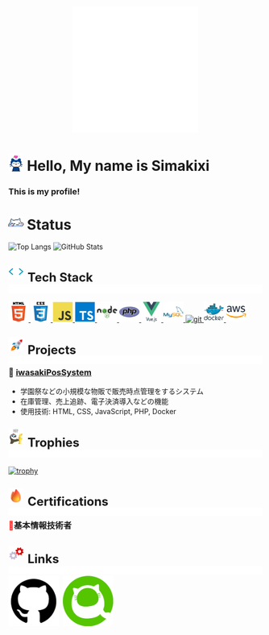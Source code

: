 <div align="center">
  <img src="images/Let&apos;sCODE.gif" width="250">
</div>

# <img src="images/Hello.gif" width="30"> Hello, My name is Simakixi
### This is my profile!

# <img src="images/猫タイピング.gif" width="30"> Status

![Top Langs](https://github-readme-stats.vercel.app/api/top-langs/?username=yourusername&layout=compact)
![GitHub Stats](https://github-readme-stats.vercel.app/api?username=yourusername&show_icons=true&theme=radical)

<div style="display: flex; align-items: center; gap: 8px;">
<img src="images/skills.gif" width="30">
<p style="font-size: 24px; margin-bottom: 0; font-weight: bold;">Tech Stack</p>
</div>
<img src="images/LINE.gif">
<p align="left">
  <a href="https://www.w3.org/html/" target="_blank" rel="noreferrer">
    <img src="https://raw.githubusercontent.com/devicons/devicon/master/icons/html5/html5-original-wordmark.svg" alt="html5" width="40" height="40"/>
  </a>
  <a href="https://www.w3schools.com/css/" target="_blank" rel="noreferrer">
    <img src="https://raw.githubusercontent.com/devicons/devicon/master/icons/css3/css3-original-wordmark.svg" alt="css3" width="40" height="40"/>
  </a>
  <a href="https://developer.mozilla.org/en-US/docs/Web/JavaScript" target="_blank" rel="noreferrer">
    <img src="https://raw.githubusercontent.com/devicons/devicon/master/icons/javascript/javascript-original.svg" alt="javascript" width="40" height="40"/>
  </a>
  <a href="https://www.typescriptlang.org/" target="_blank" rel="noreferrer">
    <img src="https://raw.githubusercontent.com/devicons/devicon/master/icons/typescript/typescript-original.svg" alt="typescript" width="40" height="40"/>
  </a>
  <a href="https://nodejs.org" target="_blank" rel="noreferrer">
    <img src="https://raw.githubusercontent.com/devicons/devicon/master/icons/nodejs/nodejs-original-wordmark.svg" alt="nodejs" width="40" height="40"/>
  </a>
  <a href="https://www.php.net" target="_blank" rel="noreferrer">
    <img src="https://raw.githubusercontent.com/devicons/devicon/master/icons/php/php-original.svg" alt="php" width="40" height="40"/>
  </a>
  <a href="https://vuejs.org/" target="_blank" rel="noreferrer">
    <img src="https://raw.githubusercontent.com/devicons/devicon/master/icons/vuejs/vuejs-original-wordmark.svg" alt="vuejs" width="40" height="40"/>
  </a>
  <a href="https://www.mysql.com/" target="_blank" rel="noreferrer">
    <img src="https://raw.githubusercontent.com/devicons/devicon/master/icons/mysql/mysql-original-wordmark.svg" alt="mysql" width="40" height="40"/>
  </a>
  <a href="https://git-scm.com/" target="_blank" rel="noreferrer">
    <img src="https://www.vectorlogo.zone/logos/git-scm/git-scm-icon.svg" alt="git" width="40" height="40"/>
  </a>
  <a href="https://www.docker.com/" target="_blank" rel="noreferrer">
    <img src="https://raw.githubusercontent.com/devicons/devicon/master/icons/docker/docker-original-wordmark.svg" alt="docker" width="40" height="40"/>
  </a>
  <a href="https://aws.amazon.com" target="_blank" rel="noreferrer">
    <img src="https://raw.githubusercontent.com/devicons/devicon/master/icons/amazonwebservices/amazonwebservices-original-wordmark.svg" alt="aws" width="40" height="40"/>
  </a>
</p>

<div style="display: flex; align-items: center; gap: 8px; margin-bottom: -20px;">
<img src="images/Project.gif" width="30">
  <p style="font-size: 24px; margin-bottom: 0; font-weight: bold;">Projects</p>
</div>
<img src="images/LINE.gif" style="margin-bottom: -20px;">

### 🔸 [iwasakiPosSystem](https://github.com/kurappy-14/iwasakiPosSystem)
- 学園祭などの小規模な物販で販売時点管理をするシステム
- 在庫管理、売上追跡、電子決済導入などの機能
- 使用技術: HTML, CSS, JavaScript, PHP, Docker

<div style="display: flex; align-items: center; gap: 8px;">
<img src="images/Trophies.gif" width="30">
  <p style="font-size: 24px; margin-bottom: 0; font-weight: bold;">Trophies</p>
</div>
<img src="images/LINE.gif">

[![trophy](https://github-profile-trophy.vercel.app/?username=simakixi)](https://github.com/simakixi/github-profile-trophy)

<div style="display: flex; align-items: center; gap: 8px; margin-bottom: -20px;">
<img src="images/fire.png" width="30">
  <p style="font-size: 24px; margin-bottom: 0; font-weight: bold;">Certifications</p>
</div>
<img src="images/LINE.gif" style="margin-bottom: -20px;">
<h3><span style="color: red;">🔸</span>基本情報技術者</h3>

<div style="display: flex; align-items: center; gap: 8px;">
<img src="images/Link.gif" width="30">
  <p style="font-size: 24px; margin-bottom: 0; font-weight: bold;">Links</p>
</div>
<img src="images/LINE.gif">

<div style="display: flex; align-items: center; gap: 8px;">
  <a href="https://github.com/simakixi" target="_blank" rel="noopener noreferrer">
    <img src="images/github.png" alt="github" width="100" />
  </a>
  <a href="https://qiita.com/simakixi" target="_blank">
    <img src="images/qiita.png" alt="github" width="100" />
  </a>
</div>